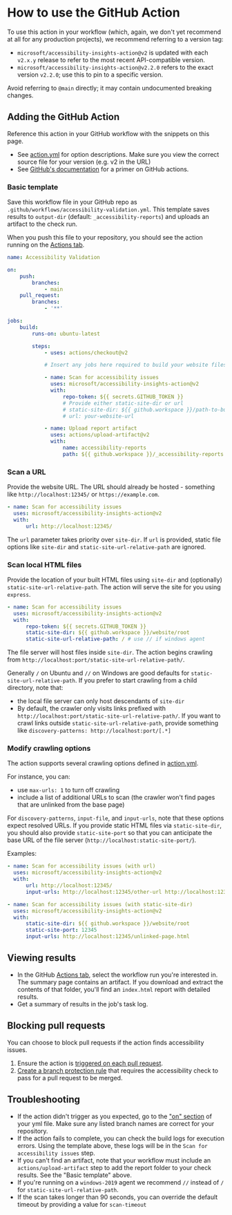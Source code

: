 <!--
Copyright (c) Microsoft Corporation. All rights reserved.
Licensed under the MIT License.
-->

# How to use the GitHub Action

To use this action in your workflow (which, again, we don't yet recommend at all for any production projects), we recommend referring to a version tag:

-   `microsoft/accessibility-insights-action@v2` is updated with each `v2.x.y` release to refer to the most recent API-compatible version.
-   `microsoft/accessibility-insights-action@v2.2.0` refers to the exact version `v2.2.0`; use this to pin to a specific version.

Avoid referring to `@main` directly; it may contain undocumented breaking changes.

## Adding the GitHub Action

Reference this action in your GitHub workflow with the snippets on this page.

-   See [action.yml](https://github.com/microsoft/accessibility-insights-action/blob/v2/action.yml) for option descriptions. Make sure you view the correct source file for your version (e.g. v2 in the URL)
-   See [GitHub's documentation](https://docs.github.com/en/actions/learn-github-actions/introduction-to-github-actions#create-an-example-workflow) for a primer on GitHub actions.

### Basic template

Save this workflow file in your GitHub repo as `.github/workflows/accessibility-validation.yml`. This template saves results to `output-dir` (default: `_accessibility-reports`) and uploads an artifact to the check run.

When you push this file to your repository, you should see the action running on the [Actions tab](https://docs.github.com/en/actions/quickstart#viewing-your-workflow-results).

```yml
name: Accessibility Validation

on:
    push:
        branches:
            - main
    pull_request:
        branches:
            - '**'

jobs:
    build:
        runs-on: ubuntu-latest

        steps:
            - uses: actions/checkout@v2

            # Insert any jobs here required to build your website files

            - name: Scan for accessibility issues
              uses: microsoft/accessibility-insights-action@v2
              with:
                  repo-token: ${{ secrets.GITHUB_TOKEN }}
                  # Provide either static-site-dir or url
                  # static-site-dir: ${{ github.workspace }}/path-to-built-website
                  # url: your-website-url

            - name: Upload report artifact
              uses: actions/upload-artifact@v2
              with:
                  name: accessibility-reports
                  path: ${{ github.workspace }}/_accessibility-reports
```

### Scan a URL

Provide the website URL. The URL should already be hosted - something like `http://localhost:12345/` or `https://example.com`.

```yml
- name: Scan for accessibility issues
  uses: microsoft/accessibility-insights-action@v2
  with:
      url: http://localhost:12345/
```

The `url` parameter takes priority over `site-dir`. If `url` is provided, static file options like `site-dir` and `static-site-url-relative-path` are ignored.

### Scan local HTML files

Provide the location of your built HTML files using `site-dir` and (optionally) `static-site-url-relative-path`. The action will serve the site for you using `express`.

```yml
- name: Scan for accessibility issues
  uses: microsoft/accessibility-insights-action@v2
  with:
      repo-token: ${{ secrets.GITHUB_TOKEN }}
      static-site-dir: ${{ github.workspace }}/website/root
      static-site-url-relative-path: / # use // if windows agent
```

The file server will host files inside `site-dir`. The action begins crawling from `http://localhost:port/static-site-url-relative-path/`.

Generally `/` on Ubuntu and `//` on Windows are good defaults for `static-site-url-relative-path`. If you prefer to start crawling from a child directory, note that:

-   the local file server can only host descendants of `site-dir`
-   By default, the crawler only visits links prefixed with `http://localhost:port/static-site-url-relative-path/`. If you want to crawl links outside `static-site-url-relative-path`, provide something like `discovery-patterns: http://localhost:port/[.*]`

### Modify crawling options

The action supports several crawling options defined in [action.yml](https://github.com/microsoft/accessibility-insights-action/blob/v2/action.yml).

For instance, you can:

-   use `max-urls: 1` to turn off crawling
-   include a list of additional URLs to scan (the crawler won't find pages that are unlinked from the base page)

For `discovery-patterns`, `input-file`, and `input-urls`, note that these options expect resolved URLs. If you provide static HTML files via `static-site-dir`, you should also provide `static-site-port` so that you can anticipate the base URL of the file server (`http://localhost:static-site-port/`).

Examples:

```yml
- name: Scan for accessibility issues (with url)
  uses: microsoft/accessibility-insights-action@v2
  with:
      url: http://localhost:12345/
      input-urls: http://localhost:12345/other-url http://localhost:12345/other-url2
```

```yml
- name: Scan for accessibility issues (with static-site-dir)
  uses: microsoft/accessibility-insights-action@v2
  with:
      static-site-dir: ${{ github.workspace }}/website/root
      static-site-port: 12345
      input-urls: http://localhost:12345/unlinked-page.html
```

## Viewing results

-   In the GitHub [Actions tab](https://docs.github.com/en/actions/quickstart#viewing-your-workflow-results), select the workflow run you're interested in. The summary page contains an artifact. If you download and extract the contents of that folder, you'll find an `index.html` report with detailed results.
-   Get a summary of results in the job's task log.

## Blocking pull requests

You can choose to block pull requests if the action finds accessibility issues.

1. Ensure the action is [triggered on each pull request](https://docs.github.com/en/actions/reference/events-that-trigger-workflows#configuring-workflow-events).
2. [Create a branch protection rule](https://docs.github.com/en/github/administering-a-repository/managing-a-branch-protection-rule#creating-a-branch-protection-rule) that requires the accessibility check to pass for a pull request to be merged.

## Troubleshooting

-   If the action didn't trigger as you expected, go to the ["on" section](https://docs.github.com/en/actions/reference/workflow-syntax-for-github-actions#on) of your yml file. Make sure any listed branch names are correct for your repository.
-   If the action fails to complete, you can check the build logs for execution errors. Using the template above, these logs will be in the `Scan for accessibility issues` step.
-   If you can't find an artifact, note that your workflow must include an `actions/upload-artifact` step to add the report folder to your check results. See the "Basic template" above.
-   If you're running on a `windows-2019` agent we recommend `//` instead of `/` for `static-site-url-relative-path`.
-   If the scan takes longer than 90 seconds, you can override the default timeout by providing a value for `scan-timeout`
